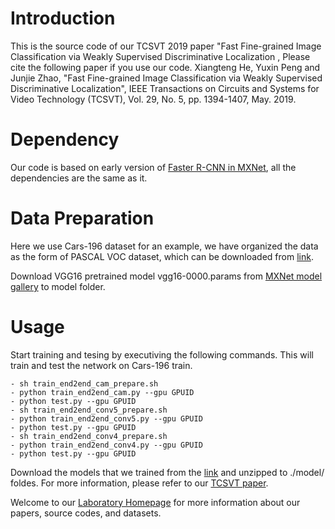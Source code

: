 # Introduction
This is the source code of our TCSVT 2019 paper "Fast Fine-grained Image Classification via Weakly Supervised Discriminative Localization , Please cite the following paper if you use our code.
Xiangteng He, Yuxin Peng and Junjie Zhao, "Fast Fine-grained Image Classification via Weakly Supervised Discriminative Localization", IEEE Transactions on Circuits and Systems for Video Technology (TCSVT), Vol. 29, No. 5, pp. 1394-1407, May. 2019.

# Dependency
Our code is based on early version of [Faster R-CNN in MXNet](https://github.com/precedenceguo/mx-rcnn), all the dependencies are the same as it.

# Data Preparation
Here we use Cars-196 dataset for an example, we have organized the data as the form of PASCAL VOC dataset, which can be downloaded from [link](https://pan.baidu.com/s/1C4-HkqLaZvteymzvkMp1fA).

Download VGG16 pretrained model vgg16-0000.params from [MXNet model gallery](https://github.com/dmlc/mxnet-model-gallery/blob/master/imagenet-1k-vgg.md) to model folder.

# Usage
Start training and tesing by executiving the following commands. This will train and test the network on Cars-196 train. 

    - sh train_end2end_cam_prepare.sh
    - python train_end2end_cam.py --gpu GPUID
    - python test.py --gpu GPUID
    - sh train_end2end_conv5_prepare.sh
    - python train_end2end_conv5.py --gpu GPUID
    - python test.py --gpu GPUID
    - sh train_end2end_conv4_prepare.sh
    - python train_end2end_conv4.py --gpu GPUID
    - python test.py --gpu GPUID
Download the models that we trained from the [link](https://pan.baidu.com/s/1yiUxbzUoFeD5bRdkMWRVPw) and unzipped to ./model/ foldes. For more information, please refer to our [TCSVT paper](https://ieeexplore.ieee.org/document/8356107/).

Welcome to our [Laboratory Homepage](http://www.icst.pku.edu.cn/mipl/home/) for more information about our papers, source codes, and datasets.
